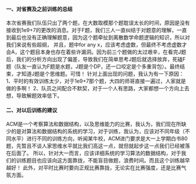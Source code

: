 #### 一、对省赛及之前训练的总结
  本次省赛我们队伍只出了两个题，在大数取模那个题耽误太长的时间，原因是没有接收到1e9+7的更改的消息。对于F题，我们三人一直纠结于对题意的理解，一直到最后也没有正确理解题意，因为这个题牵扯到离散数学命题逻辑的知识，所以对我们来说有些超纲，
并且，题中for any x，应该考虑虚数，但最终不考虑虚数才会A，这个题目本身也存在着些许漏洞。因为前三个题做的太过艰辛，在看完J题后，我们的分析方向出现了偏差，导致我们在简单思考J题后就选择放弃，死磕F题（队友一直认为F题是水题，J题是个DP，还一口咬定是个多重背包）。最终结束，才知道J题是个思维题。可惜！
针对上面出现的问题，我认为有一下原因：
	1、平时的有效训练太少，对于1e9+7那个题，大四的师哥直接一遍过，人家就是做的多啊！
	2、队员之间配合不默契，对于一个人有思路，大家都想一个方向上去想，导致解题效率低下。
#### 二、对以后训练的建议
   ACM是一个考察算法和数据结构，以及思维能力的比赛，我认为，我们现在所缺少的是对算法和数据结构的系统的学习，对于训练，我认为，应该对不同年级（不同水平）进行不同的训练方向，听闻某牛校，ACM进门要求是大一上学期白书80题，先暂且不谈人家思维水平就比我们高这一点，就但就起步这一点我们已经被落在后面了。
   所以，针对大一而言，应该详细系统的学习算法的数据结构，对于我们的训练题目也应该向这方面靠拢，不能盲目做题，浪费时间。而且这个训练越早越好！
  此外，对平时比赛时要向正规比赛靠拢，无论实在比赛强度，还是比赛气氛方面。
